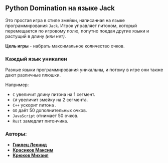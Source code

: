 ## Python Domination на языке Jack
Это простая игра в стиле змейки, написанная на языке программирования `Jack`. Игрок управляет питоном, который
перемещается по игровому полю, попутно поедая другие языки и растущий в длину *(или нет)*. 

**Цель игры** - набрать максимальное количество очков.

### Каждый язык уникален
Разные языки программирования уникальны, и потому в игре они также дают различные плюшки. 

Например:
- `С` увеличит длину питона на 1 сегмент.
- `С#` увеличит змейку на 2 сегмента.
- `C++` ускорит питона .
- `GO` даёт 50 дополнительных очков.
- `JavaScript` отнимает 50 очков.
- `Rust` замедлит питончика.
### Авторы:
- **[Гнидец Леонид](https://github.com/ricovaniy)**
- **[Красиков Максим](https://github.com/Pirantel23)**
- **[Крюков Михаил](https://github.com/Mihendy)**
